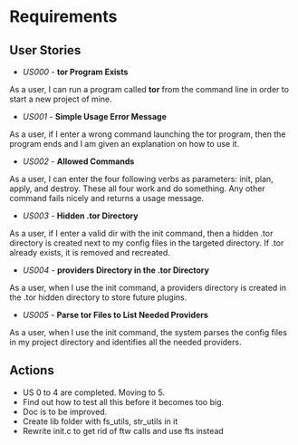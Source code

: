 # Requirements
## User Stories
- *US000* - **tor Program Exists**
  
As a user, I can run a program called **tor** from the command line in order to start a new project of mine.

- *US001* - **Simple Usage Error Message**

As a user, if I enter a wrong command launching the tor program, then the program ends and I am given an explanation on how to use it.

- *US002* - **Allowed Commands**

As a user, I can enter the four following verbs as parameters: init, plan, apply, and destroy. These all four work and do something. Any other command fails nicely and returns a usage message.

- *US003* - **Hidden .tor Directory**

As a user, if I enter a valid dir with the init command, then a hidden .tor directory is created next to my config files in the targeted directory. If .tor already exists, it is removed and recreated.

- *US004* - **providers Directory in the .tor Directory**

As a user, when I use the init command, a providers directory is created in the .tor hidden directory to store future plugins.

- *US005* - **Parse tor Files to List Needed Providers**

As a user, when I use the init command, the system parses the config files in my project directory and identifies all the needed providers.



## Actions

- US 0 to 4 are completed. Moving to 5.
- Find out how to test all this before it becomes too big.
- Doc is to be improved.
- Create lib folder with fs_utils, str_utils in it
- Rewrite init.c to get rid of ftw calls and use fts instead
